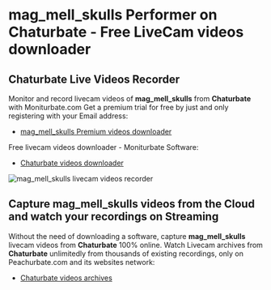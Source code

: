 # mag_mell_skulls Performer on Chaturbate - Free LiveCam videos downloader

## Chaturbate Live Videos Recorder

Monitor and record livecam videos of **mag_mell_skulls** from **Chaturbate** with Moniturbate.com
Get a premium trial for free by just and only registering with your Email address:
* [mag_mell_skulls Premium videos downloader](https://moniturbate.com/request-demo-licence-key.html)

Free livecam videos downloader - Moniturbate Software:
* [Chaturbate videos downloader](https://moniturbate.com/moniturbate-download-software.html)

![mag_mell_skulls livecam videos recorder](https://peachurnet.com/templates/moniturbate-software.png)


## Capture mag_mell_skulls videos from the Cloud and watch your recordings on Streaming

Without the need of downloading a software, capture **mag_mell_skulls** livecam videos from **Chaturbate** 100% online.
Watch Livecam archives from **Chaturbate** unlimitedly from thousands of existing recordings, only on Peachurbate.com and its websites network:
* [Chaturbate videos archives](https://peachurnet.com/)